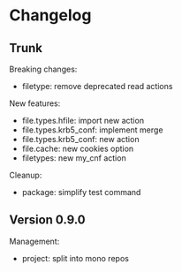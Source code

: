 
# Changelog

## Trunk

Breaking changes:
* filetype: remove deprecated read actions

New features:
* file.types.hfile: import new action
* file.types.krb5_conf: implement merge
* file.types.krb5_conf: new action
* file.cache: new cookies option
* filetypes: new my_cnf action

Cleanup:
* package: simplify test command

## Version 0.9.0

Management:
* project: split into mono repos
